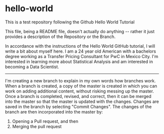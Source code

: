 # hello-world
This is a test repository following the Github Hello World Tutorial

This file, being a README file, doesn't actually do anything -- rather it just provides a description of the Repository or the Branch. 

In accordance with the instructions of the Hello World GitHub tutorial, I will write a bit about myself here. 
I am a 24 year old American with a bachelors degree working as a Transfer Pricing Consultant for PwC in Mexico City. 
I'm interested in learning more about Statistical Analysis and am interested in becoming a Data Scientist.

---
I'm creating a new branch to explain in my own words how branches work. 
When a branch is created, a copy of the master is created in which you can work on adding additional content, without risking messing up the master. Once a branch is completed, revised, and correct, then it can be merged into the master so that the master is updated with the changes. Changes are saved in the branch by selecting "Commit Changes".
The changes of the branch are then incorporated into the master by:
1. Opening a Pull request, and then
2. Merging the pull request

